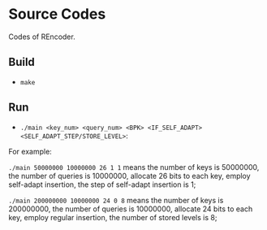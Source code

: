 # Source Codes
Codes of REncoder.
## Build
- `make`
## Run
- `./main <key_num> <query_num> <BPK> <IF_SELF_ADAPT> <SELF_ADAPT_STEP/STORE_LEVEL>`: 

For example: 

`./main 50000000 10000000 26 1 1` means the number of keys is 50000000, the number of queries is 10000000, allocate 26 bits to each key, employ self-adapt insertion, the step of self-adapt insertion is 1;

`./main 200000000 10000000 24 0 8` means the number of keys is 200000000, the number of queries is 10000000, allocate 24 bits to each key, employ regular insertion, the number of stored levels is 8; 